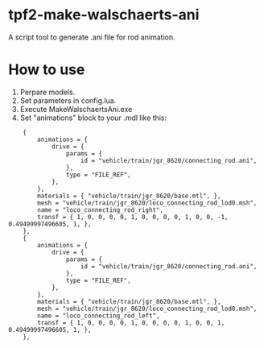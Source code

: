 # tpf2-make-walschaerts-ani
A script tool to generate .ani file for rod animation.

# How to use
1. Perpare models.
2. Set parameters in config.lua.
3. Execute MakeWalschaertsAni.exe
4. Set "animations" block to your .mdl like this:

```
    {
        animations = {
            drive = {
                params = {
                    id = "vehicle/train/jgr_8620/connecting_rod.ani",
                },
                type = "FILE_REF",
            },
        },
        materials = { "vehicle/train/jgr_8620/base.mtl", },
        mesh = "vehicle/train/jgr_8620/loco_connecting_rod_lod0.msh",
        name = "loco_connecting_rod_right",
        transf = { 1, 0, 0, 0, 0, 1, 0, 0, 0, 0, 1, 0, 0, -1, 0.49499997496605, 1, },
    },
    {
        animations = {
            drive = {
                params = {
                    id = "vehicle/train/jgr_8620/connecting_rod.ani",
                },
                type = "FILE_REF",
            },
        },
        materials = { "vehicle/train/jgr_8620/base.mtl", },
        mesh = "vehicle/train/jgr_8620/loco_connecting_rod_lod0.msh",
        name = "loco_connecting_rod_left",
        transf = { 1, 0, 0, 0, 0, 1, 0, 0, 0, 0, 1, 0, 0, 1, 0.49499997496605, 1, },
    },
```
